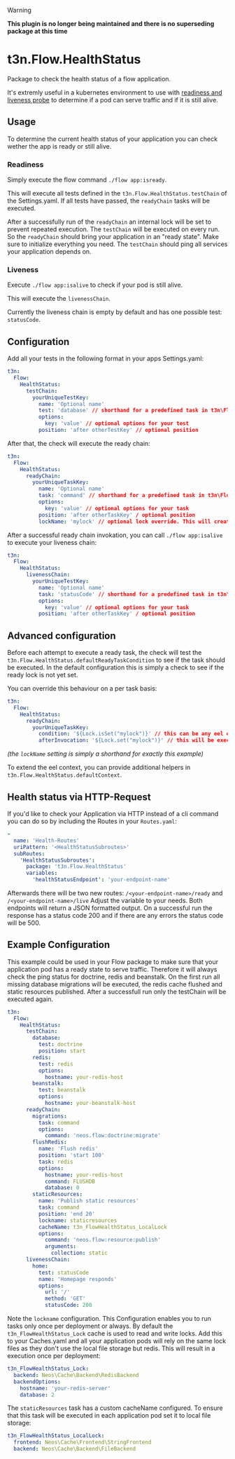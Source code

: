 > [!WARNING]
> **This plugin is no longer being maintained and there is no superseding package at this time**

# t3n.Flow.HealthStatus

Package to check the health status of a flow application.

It's extremly useful in a kubernetes environment to use with [readiness and liveness probe](https://kubernetes.io/docs/tasks/configure-pod-container/configure-liveness-readiness-probes/)
to determine if a pod can serve traffic and if it is still alive.

## Usage

To determine the current health status of your application you can check wether the app is ready or still alive.

### Readiness

Simply execute the flow command `./flow app:isready`.

This will execute all tests defined in the `t3n.Flow.HealthStatus.testChain` of the Settings.yaml.
If all tests have passed, the `readyChain` tasks will be executed.

After a successfully run of the `readyChain` an internal lock will be set to prevent repeated execution. The `testChain` will be executed on every run.
So the `readyChain` should bring your application in an "ready state". Make sure to initialize everything you need.
The `testChain` should ping all services your application depends on.

### Liveness

Execute `./flow app:isalive` to check if your pod is still alive.

This will execute the `livenessChain`.

Currently the liveness chain is empty by default and has one possible test: `statusCode`.

## Configuration

Add all your tests in the following format in your apps Settings.yaml:

```yaml
t3n:
  Flow:
    HealthStatus:
      testChain:
        yourUniqueTestKey:
          name: 'Optional name'
          test: 'database' // shorthand for a predefined task in t3n\Flow\HealthStatus\Test\*.Test or a full qualified class name
          options:
            key: 'value' // optional options for your test
          position: 'after otherTestKey' // optional position
```

After that, the check will execute the ready chain:

```yaml
t3n:
  Flow:
    HealthStatus:
      readyChain:
        yourUniqueTaskKey:
          name: 'Optional name'
          task: 'command' // shorthand for a predefined task in t3n\Flow\HealthStatus\Task\*.Task or a full qualified class name
          options:
            key: 'value' // optional options for your task
          position: 'after otherTaskKey' / optional position
          lockName: 'mylock' // optional lock override. This will create a lock for this task only and ignore the global lock
```

After a successful ready chain invokation, you can call `./flow app:isalive` to execute your liveness chain:

```yaml
t3n:
  Flow:
    HealthStatus:
      livenessChain:
        yourUniqueTestKey:
          name: 'Optional name'
          task: 'statusCode' // shorthand for a predefined task in t3n\Flow\HealthStatus\LivenessTest\*.Test or a full qualified class name
          options:
            key: 'value' // optional options for your task
          position: 'after otherTaskKey' / optional position
```

## Advanced configuration

Before each attempt to execute a ready task,
the check will test the `t3n.Flow.HealthStatus.defaultReadyTaskCondition` to see if the task should be executed.
In the default configuration this is simply a check to see if the ready lock is not yet set.

You can override this behaviour on a per task basis:

```yaml
t3n:
  Flow:
    HealthStatus:
      readyChain:
        yourUniqueTaskKey:
          condition: '${Lock.isSet("mylock")}' // this can be any eel expression
          afterInvocation: '${Lock.set("mylock")}' // this will be executed after a successfull invocation
```

_(the `lockName` setting is simply a shorthand for exactly this example)_

To extend the eel context, you can provide additional helpers in `t3n.Flow.HealthStatus.defaultContext`.

## Health status via HTTP-Request

If you'd like to check your Application via HTTP instead of a cli command you can do so by including the Routes in your `Routes.yaml`:
```yaml
-
  name: 'Health-Routes'
  uriPattern: '<HealthStatusSubroutes>'
  subRoutes:
    'HealthStatusSubroutes':
      package: 't3n.Flow.HealthStatus'
      variables:
        'healthStatusEndpoint': 'your-endpoint-name'
```

Afterwards there will be two new routes: `/<your-endpoint-name>/ready`  and `/<your-endpoint-name>/live`
Adjust the variable to your needs. Both endpoints will return a JSON formatted output. On a successful run the
response has a status code 200 and if there are any errors the status code will be 500.

## Example Configuration

This example could be used in your Flow package to make sure that your application pod has a ready state
to serve traffic. Therefore it will always check the ping status for doctrine, redis and beanstalk.
On the first run all missing database migrations will be executed, the redis cache flushed and static resources published.
After a successfull run only the testChain will be executed again.

```yaml
t3n:
  Flow:
    HealthStatus:
      testChain:
        database:
          test: doctrine
          position: start
        redis:
          test: redis
          options:
            hostname: your-redis-host
        beanstalk:
          test: beanstalk
          options:
            hostname: your-beanstalk-host
      readyChain:
        migrations:
          task: command
          options:
            command: 'neos.flow:doctrine:migrate'
        flushRedis:
          name: 'Flush redis'
          position: 'start 100'
          task: redis
          options:
            hostname: your-redis-host
            command: FLUSHDB
            database: 0
        staticResources:
          name: 'Publish static resources'
          task: command
          position: 'end 20'
          lockname: staticresources
          cacheName: t3n_FlowHealthStatus_LocalLock
          options:
            command: 'neos.flow:resource:publish'
            arguments:
              collection: static
      livenessChain:
        home:
          test: statusCode
          name: 'Homepage responds'
          options:
            url: '/'
            method: 'GET'
            statusCode: 200
```

Note the `lockname` configuration. This Configuration enables you to run tasks only once per deployment or always.
By default the `t3n_FlowHealthStatus_Lock` cache is used to read and write locks. Add this to your Caches.yaml and all your application pods will
rely on the same lock files as they don't use the local file storage but redis. This will result in a execution once per deployment:

```yaml
t3n_FlowHealthStatus_Lock:
  backend: Neos\Cache\Backend\RedisBackend
  backendOptions:
    hostname: 'your-redis-server'
    database: 2
```

The `staticResources` task has a custom cacheName configured. To ensure that this task will be executed in each application pod set it to local file storage:

```yaml
t3n_FlowHealthStatus_LocalLock:
  frontend: Neos\Cache\Frontend\StringFrontend
  backend: Neos\Cache\Backend\FileBackend
```
